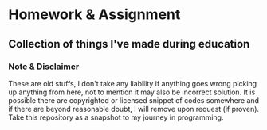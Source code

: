 # Homework & Assignment

## Collection of things I've made during education

### Note & Disclaimer

These are old stuffs, I don't take any liability if anything goes wrong picking up anything from here, not to mention it may also be incorrect solution. It is possible there are copyrighted or licensed snippet of codes somewhere and if there are beyond reasonable doubt, I will remove upon request (if proven). Take this repository as a snapshot to my journey in programming.
